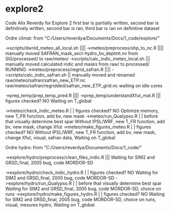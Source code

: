 # explore2
Code Alix Reverdy for Explore 2
first bar is partially written, second bar is definitively written, second bar is ran, third bar is ran on definitive dataset



Ordre climat:
from "C:/Users/reverdya/Documents/Docs/1_code/explore/"

->scripts/dwnld_meteo_all_local.sh			||||
->meteo/preprocess/shp_to_nc.R				||||	manually moved SAFRAN_mask_sect-hydro_bv_deptmt.nv from SIG/processed/ to raw/meteo/ 
->scripts/calc_indic_meteo_local.sh			|||	manually moved calculated indic and masks from raw/ to processed/							RUNNING
->meteo/preprocess/regrid_safran.R			||||
->scripts/calc_indic_safran.sh				||	manually moved and renamed raw/meteo/safran/safran_new_ETP.nc raw/meteo/safran/regridded/safran_new_ETP_grid.nc		waiting on idle cores

->prep_temp/prep_temp_pred.R				||||
->prep_temp/understandXfut_mat.R			|||	figures checked? NO													Waiting on T_global

->meteo/check_indic_meteo.R				| |	figures checked? NO													Optimize memory, new T_FR function, add bv, new mask
->meteo/run_Qualypso.R					| |	before that visually determine best spar										Without IPSL/WRF, new T_FR function, add bv, new mask, change Xfut
->meteo/make_figures_meteo.R				| |	figures checked? NO													Without IPSL/WRF, new T_FR function, add bv, new mask, change Xfut, visual, safran data, Waiting on T_global



Ordre hydro:
from "C:/Users/reverdya/Documents/Docs/1_code/"

->explore/hydro/preprocess/clean_files_indic.R		|||																Waiting for SIM2 and GRSD_final, 2005 bug, code MORDOR-SD

->explore/hydro/check_indic_hydro.R			| |	figures checked? NO													Waiting for SIM2 and GRSD_final, 2005 bug, code MORDOR-SD
->explore/hydro/run_Qualypso.R				| |	before that visually determine best spar										Waiting for SIM2 and GRSD_final, 2005 bug, code MORDOR-SD, choice on runs
->explore/hydro/make_figures_hydro.R			| |	figures checked? NO													Waiting for SIM2 and GRSD_final, 2005 bug, code MORDOR-SD, choice on runs, visual, mesures hydro, Waiting on T_global
